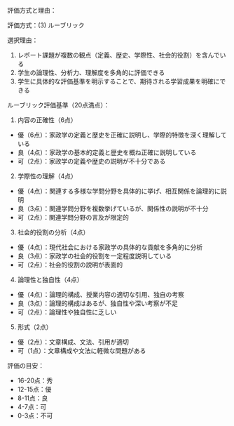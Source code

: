 評価方式と理由：

評価方式：(3) ルーブリック

選択理由：
1. レポート課題が複数の観点（定義、歴史、学際性、社会的役割）を含んでいる
2. 学生の論理性、分析力、理解度を多角的に評価できる
3. 学生に具体的な評価基準を明示することで、期待される学習成果を明確にできる

ルーブリック評価基準（20点満点）：

1. 内容の正確性（6点）
- 優（6点）：家政学の定義と歴史を正確に説明し、学際的特徴を深く理解している
- 良（4点）：家政学の基本的定義と歴史を概ね正確に説明している
- 可（2点）：家政学の定義や歴史の説明が不十分である

2. 学際性の理解（4点）
- 優（4点）：関連する多様な学問分野を具体的に挙げ、相互関係を論理的に説明
- 良（3点）：関連学問分野を複数挙げているが、関係性の説明が不十分
- 可（2点）：関連学問分野の言及が限定的

3. 社会的役割の分析（4点）
- 優（4点）：現代社会における家政学の具体的な貢献を多角的に分析
- 良（3点）：家政学の社会的役割を一定程度説明している
- 可（2点）：社会的役割の説明が表面的

4. 論理性と独自性（4点）
- 優（4点）：論理的構成、授業内容の適切な引用、独自の考察
- 良（3点）：論理的構成はあるが、独自性や深い考察が不足
- 可（2点）：論理性や独自性に乏しい

5. 形式（2点）
- 優（2点）：文章構成、文法、引用が適切
- 可（1点）：文章構成や文法に軽微な問題がある

評価の目安：
- 16-20点：秀
- 12-15点：優
- 8-11点：良
- 4-7点：可
- 0-3点：不可